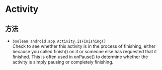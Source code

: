 # Activity

## 方法

* `boolean android.app.Activity.isFinishing()`  
Check to see whether this activity is in the process of finishing, either because you called finish() on it or someone else has requested that it finished. This is often used in onPause() to determine whether the activity is simply pausing or completely finishing.


